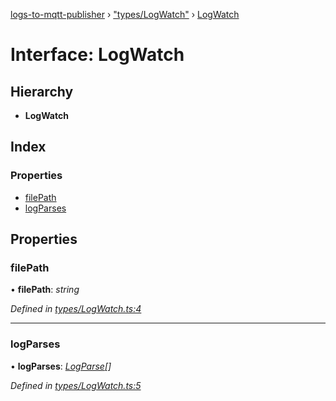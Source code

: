 [logs-to-mqtt-publisher](../README.md) › ["types/LogWatch"](../modules/_types_logwatch_.md) › [LogWatch](_types_logwatch_.logwatch.md)

# Interface: LogWatch

## Hierarchy

* **LogWatch**

## Index

### Properties

* [filePath](_types_logwatch_.logwatch.md#filepath)
* [logParses](_types_logwatch_.logwatch.md#logparses)

## Properties

###  filePath

• **filePath**: *string*

*Defined in [types/LogWatch.ts:4](https://github.com/TonyBrobston/logs-to-mqtt-publisher/blob/195afce/src/types/LogWatch.ts#L4)*

___

###  logParses

• **logParses**: *[LogParse](_types_logparse_.logparse.md)[]*

*Defined in [types/LogWatch.ts:5](https://github.com/TonyBrobston/logs-to-mqtt-publisher/blob/195afce/src/types/LogWatch.ts#L5)*
